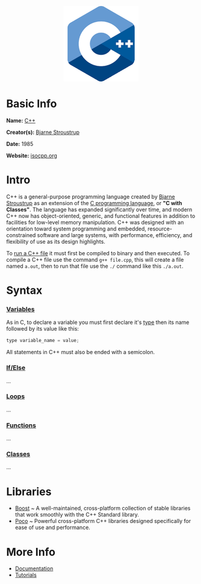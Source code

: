 <p align="center"><img width="200" height="200" src="https://github.com/jgphilpott/babel/blob/main/C%2B%2B/logo.png"></p>

# Basic Info

**Name:** [C++](https://en.wikipedia.org/wiki/C%2B%2B)

**Creator(s):** [Bjarne Stroustrup](https://github.com/BjarneStroustrup)

**Date:** 1985

**Website:** [isocpp.org](https://isocpp.org)

# Intro

C++ is a general-purpose programming language created by [Bjarne Stroustrup](https://en.wikipedia.org/wiki/Bjarne_Stroustrup) as an extension of the [C programming language](https://github.com/jgphilpott/babel/blob/main/C/README.md), or **"C with Classes"**. The language has expanded significantly over time, and modern C++ now has object-oriented, generic, and functional features in addition to facilities for low-level memory manipulation. C++ was designed with an orientation toward system programming and embedded, resource-constrained software and large systems, with performance, efficiency, and flexibility of use as its design highlights.

To [run a C++ file](https://askubuntu.com/questions/61408/what-is-a-command-to-compile-and-run-c-programs) it must first be compiled to binary and then executed. To compile a C++ file use the command `g++ file.cpp`, this will create a file named `a.out`, then to run that file use the `./` command like this `./a.out`.

# Syntax

### [Variables](https://www.tutorialspoint.com/cplusplus/cpp_variable_types.htm)

As in C, to declare a variable you must first declare it's [type](https://www.tutorialspoint.com/cplusplus/cpp_data_types.htm) then its name followed by its value like this:

```cpp
type variable_name = value;
```

All statements in C++ must also be ended with a semicolon.

### [If/Else](https://www.tutorialspoint.com/cplusplus/cpp_decision_making.htm)

...

### [Loops](https://www.tutorialspoint.com/cplusplus/cpp_loop_types.htm)

...

### [Functions](https://www.tutorialspoint.com/cplusplus/cpp_functions.htm)

...

### [Classes](https://www.tutorialspoint.com/cplusplus/cpp_classes_objects.htm)

...

# Libraries

 - [Boost](https://www.boost.org) ~ A well-maintained, cross-platform collection of stable libraries that work smoothly with the C++ Standard library.
 - [Poco](https://pocoproject.org) ~ Powerful cross-platform C++ libraries designed specifically for ease of use and performance.

# More Info

 - [Documentation](https://isocpp.org/faq)
 - [Tutorials](https://www.tutorialspoint.com/cplusplus/index.htm)
